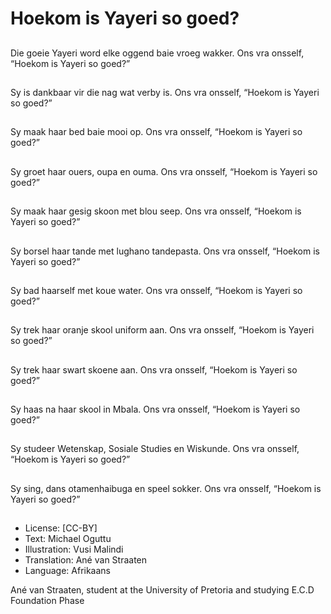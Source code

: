 # Hoekom is Yayeri so goed?

##
Die goeie Yayeri word
elke oggend baie vroeg
wakker.
Ons vra onsself,
“Hoekom is Yayeri so
goed?”

##
Sy is dankbaar vir die
nag wat verby is.
Ons vra onsself,
“Hoekom is Yayeri so
goed?”

##
Sy maak haar bed baie
mooi op.
Ons vra onsself,
“Hoekom is Yayeri so
goed?”

##
Sy groet haar ouers,
oupa en ouma.
Ons vra onsself,
“Hoekom is Yayeri so
goed?”

##
Sy maak haar gesig
skoon met blou seep.
Ons vra onsself,
“Hoekom is Yayeri so
goed?”

##
Sy borsel haar tande
met lughano
tandepasta.
Ons vra onsself,
“Hoekom is Yayeri so
goed?”

##
Sy bad haarself met
koue water.
Ons vra onsself,
“Hoekom is Yayeri so
goed?”

##
Sy trek haar oranje
skool uniform aan.
Ons vra onsself,
“Hoekom is Yayeri so
goed?”

##
Sy trek haar swart
skoene aan.
Ons vra onsself,
“Hoekom is Yayeri so
goed?”

##
Sy haas na haar skool in
Mbala.
Ons vra onsself,
“Hoekom is Yayeri so
goed?”

##
Sy studeer Wetenskap,
Sosiale Studies en
Wiskunde.
Ons vra onsself,
“Hoekom is Yayeri so
goed?”

##
Sy sing, dans
otamenhaibuga en
speel sokker.
Ons vra onsself,
“Hoekom is Yayeri so
goed?”

##
* License: [CC-BY]
* Text: Michael Oguttu
* Illustration: Vusi Malindi
* Translation: Ané van Straaten
* Language: Afrikaans

Ané van Straaten, student at the
University of Pretoria and studying
E.C.D Foundation Phase
